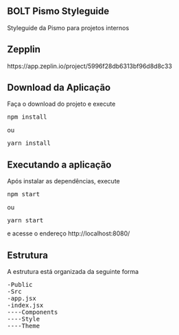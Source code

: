 ## BOLT Pismo Styleguide

<p>Styleguide da Pismo para projetos internos</p>

<h2>Zepplin</h2>
https://app.zeplin.io/project/5996f28db6313bf96d8d8c33

<h2>Download da Aplicação</h2>
<p>Faça o download do projeto e execute <pre>npm install</pre> ou <pre>yarn install</pre></p>


<h2>Executando a aplicação</h2>
<p>Após instalar as dependências, execute <pre>npm start</pre> ou <pre>yarn start</pre> e acesse o endereço http://localhost:8080/</p>

<h2>Estrutura</h2>
<p>A estrutura está organizada da seguinte forma</p>
<pre>
-Public
-Src
-app.jsx
-index.jsx
----Components
----Style
----Theme
</pre>
